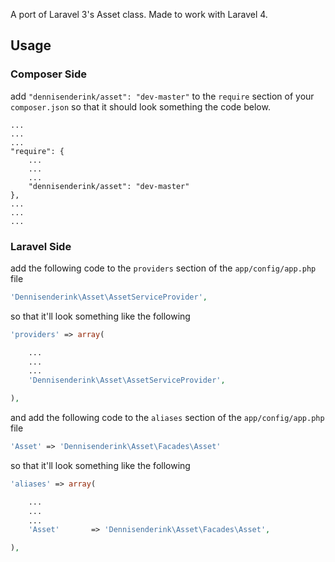 A port of Laravel 3's Asset class. Made to work with Laravel 4.


## Usage

### Composer Side

add `"dennisenderink/asset": "dev-master"` to the `require` section of your `composer.json` so that it should look something the code below.

```composer
...
...
...
"require": {
	...
	...
	...
	"dennisenderink/asset": "dev-master"
},
...
...
...
```

### Laravel Side

add the following code to the `providers` section of the `app/config/app.php` file

```php
'Dennisenderink\Asset\AssetServiceProvider',
```

so that it'll look something like the following

```php
'providers' => array(

	...
	...
	...
	'Dennisenderink\Asset\AssetServiceProvider',

),
```

and add the following code to the `aliases` section of the `app/config/app.php` file

```php
'Asset' => 'Dennisenderink\Asset\Facades\Asset'
```

so that it'll look something like the following

```php
'aliases' => array(

	...
	...
	...
	'Asset'       => 'Dennisenderink\Asset\Facades\Asset',

),
```